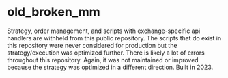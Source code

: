 # old_broken_mm

Strategy, order management, and scripts with exchange-specific api handlers are withheld from this public repository. The scripts that do exist in this repository were never considered for production but the strategy/execution was optimized further. There is likely a lot of errors throughout this repository. Again, it was not maintained or improved because the strategy was optimized in a different direction. Built in 2023.
